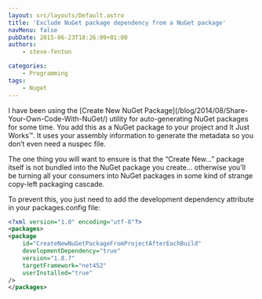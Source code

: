 ```yaml
---
layout: src/layouts/Default.astro
title: 'Exclude NuGet package dependency from a NuGet package'
navMenu: false
pubDate: 2015-06-23T18:26:09+01:00
authors:
    - steve-fenton

categories:
    - Programming
tags:
    - Nuget
---
```


I have been using the [Create New NuGet Package]\(/blog/2014/08/Share-Your-Own-Code-With-NuGet/) utility for auto-generating NuGet packages for some time. You add this as a NuGet package to your project and It Just Works™. It uses your assembly information to generate the metadata so you don’t even need a nuspec file.

The one thing you will want to ensure is that the “Create New…” package itself is not bundled into the NuGet package you create… otherwise you’ll be turning all your consumers into NuGet packages in some kind of strange copy-left packaging cascade.

To prevent this, you just need to add the development dependency attribute in your packages.config file:

```xml
<?xml version="1.0" encoding="utf-8"?>
<packages>
<package
    id="CreateNewNuGetPackageFromProjectAfterEachBuild"
    developmentDependency="true"
    version="1.8.7"
    targetFramework="net452"
    userInstalled="true"
/>
</packages>
```